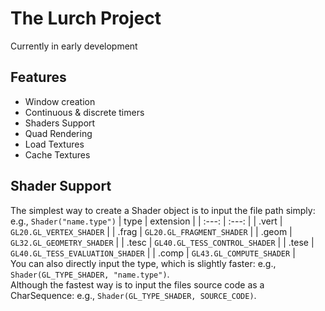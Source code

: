 # The Lurch Project

Currently in early development
<br>
## Features
- Window creation
- Continuous & discrete timers
- Shaders Support
- Quad Rendering
- Load Textures
- Cache Textures


## Shader Support
The simplest way to create a Shader object is to input the file path simply: e.g., ``` Shader("name.type") ``` 
| type | extension |
| :---:  | :---: |
| .vert | ``` GL20.GL_VERTEX_SHADER ``` |
| .frag | ``` GL20.GL_FRAGMENT_SHADER ``` |
| .geom | ``` GL32.GL_GEOMETRY_SHADER ``` |
| .tesc | ``` GL40.GL_TESS_CONTROL_SHADER ``` |
| .tese | ``` GL40.GL_TESS_EVALUATION_SHADER ``` |
| .comp | ``` GL43.GL_COMPUTE_SHADER ``` |
<br>
You can also directly input the type, which is slightly faster: e.g., ``` Shader(GL_TYPE_SHADER, "name.type") ```.
<br>
Although the fastest way is to input the files source code as a CharSequence: e.g., ``` Shader(GL_TYPE_SHADER, SOURCE_CODE) ```.
